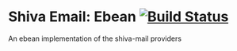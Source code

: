 # Shiva Email: Ebean [![Build Status](https://aetheric.ci.cloudbees.com/buildStatus/icon?job=shiva-email-ebean)](https://aetheric.ci.cloudbees.com/job/shiva-email-ebean/)

An ebean implementation of the shiva-mail providers
